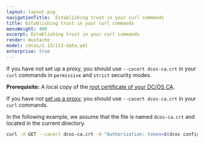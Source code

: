 ```yaml
---
layout: layout.pug
navigationTitle:  Establishing trust in your curl commands
title: Establishing trust in your curl commands
menuWeight: 400
excerpt: Establishing trust in your curl commands
render: mustache
model: /dcos/1.13/113-data.yml
enterprise: true
---
```

<!-- The source repository for this topic is https://github.com/dcos/dcos-docs-site -->

If you have not set up a proxy, you should use `--cacert dcos-ca.crt` in your `curl` commands in `permissive` and `strict` security modes.

**Prerequisite:** A local copy of the [root certificate of your DC/OS CA](/1.13/security/ent/tls-ssl/get-cert/).

If you have not [set up a proxy](/1.13/security/ent/tls-ssl/haproxy-adminrouter/), you should use `--cacert dcos-ca.crt` in your `curl` commands.

In the following example, we assume that the file is named `dcos-ca.crt` and located in the current directory.

```bash
curl -X GET --cacert dcos-ca.crt -H "Authorization: token=$(dcos config show core.dcos_acs_token)" $(dcos config show core.dcos_url)/acs/api/v1/users
```
